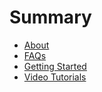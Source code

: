 # Summary

* [About](README.md)
* [FAQs](faqs.md)
* [Getting Started](getting_started.md)
* [Video Tutorials](video_tutorials.ms)

